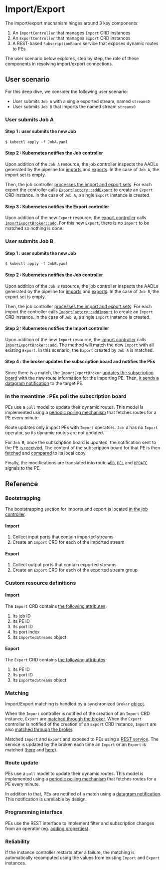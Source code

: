 # Import/Export

The import/export mechanism hinges around 3 key components:

1. An `ImportController` that manages `Import` CRD instances
2. An `ExportController` that manages `Export` CRD instances
3. A REST-based `SubscriptionBoard` service that exposes dynamic routes to PEs

The user scenario below explores, step by step,  the role of these components in
resolving import/export connections.

## User scenario

For this deep dive, we consider the following user scenario:

* User submits `Job A` with a single exported stream, named `streams0`
* User submits `Job B` that imports the named stream `streams0`

### User submits Job A

#### Step 1 : user submits the new Job 
```
$ kubectl apply -f JobA.yaml
```
#### Step 2 : Kubernetes notifies the Job controller

Upon addition of the `Job A` resource, the job controller inspects the AADLs
generated by the pipeline for [imports][01] and [exports][02]. In the case of `Job A`, the
import set is empty. 

Then, the job controller [processes the import and export sets][03]. For each export
the controller calls [`ExportFactory::addExport`][04] to create an `Export` CRD instance.
In the case of `Job A`, a single `Export` instance is created.

#### Step 3 : Kubernetes notifies the Export controller

Upon addition of the new `Export` resource, the [export controller][25] calls
[`ImportExportBroker::add`][05]. For this new `Export`, there is no `Import` to be matched
so nothing is done.

### User submits Job B

#### Step 1 : user submits the new Job 
```
$ kubectl apply -f JobB.yaml
```
#### Step 2 : Kubernetes notifies the Job controller

Upon addition of the `Job B` resource, the job controller inspects the AADLs
generated by the pipeline for [imports][06] and [exports][07]. In the case of `Job B`,
the export set is empty. 

Then, the job controller [processes the import and export sets][08]. For each import
the controller calls [`ImportFactory::addImport`][09] to create an `Import` CRD
instance. In the case of `Job B`, a single `Import` instance is created.

#### Step 3 : Kubernetes notifies the Import controller

Upon addition of the new `Import` resource, the [import controller][26] calls
[`ImportExportBroker::add`][10]. The method will match the new `Import` with all existing
`Export`. In this scenario, the `Export` created by `Job A` is matched.

#### Step 4 : the broker updates the subscription board and notifies the PEs

Since there is a match, the `ImportExportBroker` [updates the subscription
board][23] with the new route information for the importing PE. Then, [it sends a
datagram notification][24] to the target PE.

### In the meantime : PEs poll the subscription board

PEs use a `pull` model to update their dynamic routes. This model is implemented
using a [periodic polling mechanism][20] that fetches routes for a PE every minute.

Route updates only impact PEs with `Import` operators. `Job A` has no `Import` operator,
so its dynamic routes are not updated.

For `Job B`, once the subscription board is updated, the notification sent to
the PE [is received][21]. The content of the subscription board for that PE is
then [fetched][27] and [compared][28] to its local copy.

Finally, the modifications are translated into route [`ADD`][29], [`DEL`][30] and
[`UPDATE`][31] signals to the PE.

## Reference

### Bootstrapping

The bootstrapping section for imports and export is located [in the job controller][11].


#### Import

1. Collect input ports that contain imported streams
2. Create an `Import` CRD for each of the imported stream

#### Export

1. Collect output ports that contain exported streams
2. Create an `Export` CRD for each of the exported stream group

### Custom resource definitions

#### Import

The `Import` CRD contains [the following attributes][12]:

1. Its job ID
2. Its PE ID
3. Its port ID
4. Its port index
5. Its `ImportedStreams` object

#### Export

The `Export` CRD contains [the following attributes][13]:

1. Its PE ID
2. Its port ID
3. Its `ExportedStreams` object

### Matching

Import/Export matching is handled by a synchronized `Broker` [object][14].

When the `Import` controller is notified of the creation of an `Import` CRD instance,
`Export` are [matched through the broker][15]. When the `Export` controller is notified of
the creation of an `Export` CRD instance, `Import` are also [matched through the broker][16].

Matched `Import` and `Export` and exposed to PEs using a [REST service][17]. The
service is updated by the broken each time an `Import` or an `Export` is
matched ([here][18] and [here][19]).

### Route update

PEs use a `pull` model to update their dynamic routes. This model is implemented
using a [periodic polling mechanism][20] that fetches routes for a PE every minute.

In addition to that, PEs are notified of a match using a [datagram notification][21].
This notification is unreliable by design.

### Programming interface

PEs use the REST interface to implement filter and subscription changes from an
operator (eg. [adding properties][22]).

### Reliability

If the instance controller restarts after a failure, the matching is
automatically recomputed using the values from existing `Import` and `Export`
instances.

[01]: https://github.com/IBMStreams/OSStreams/blob/main/src/java/platform/com.ibm.streams.controller/src/com/ibm/streams/controller/crds/jobs/JobController.java#L444
[02]: https://github.com/IBMStreams/OSStreams/blob/main/src/java/platform/com.ibm.streams.controller/src/com/ibm/streams/controller/crds/jobs/JobController.java#L443
[03]: https://github.com/IBMStreams/OSStreams/blob/main/src/java/platform/com.ibm.streams.controller/src/com/ibm/streams/controller/crds/jobs/JobController.java#L457-L458
[04]: https://github.com/IBMStreams/OSStreams/blob/main/src/java/platform/com.ibm.streams.controller/src/com/ibm/streams/controller/crds/exports/ExportFactory.java#L70
[05]: https://github.com/IBMStreams/OSStreams/blob/main/src/java/platform/com.ibm.streams.controller/src/com/ibm/streams/controller/instance/utils/ImportExportBroker.java#L277
[06]: https://github.com/IBMStreams/OSStreams/blob/main/src/java/platform/com.ibm.streams.controller/src/com/ibm/streams/controller/crds/jobs/JobController.java#L444
[07]: https://github.com/IBMStreams/OSStreams/blob/main/src/java/platform/com.ibm.streams.controller/src/com/ibm/streams/controller/crds/jobs/JobController.java#L443
[08]: https://github.com/IBMStreams/OSStreams/blob/main/src/java/platform/com.ibm.streams.controller/src/com/ibm/streams/controller/crds/jobs/JobController.java#L457-L458
[09]: https://github.com/IBMStreams/OSStreams/blob/main/src/java/platform/com.ibm.streams.controller/src/com/ibm/streams/controller/crds/imports/ImportFactory.java#L55
[10]: https://github.com/IBMStreams/OSStreams/blob/main/src/java/platform/com.ibm.streams.controller/src/com/ibm/streams/controller/instance/utils/ImportExportBroker.java#L262
[11]: https://github.com/IBMStreams/OSStreams/blob/main/src/java/platform/com.ibm.streams.controller/src/com/ibm/streams/controller/crds/jobs/JobController.java#L457-L458
[12]: https://github.com/IBMStreams/OSStreams/blob/main/src/java/platform/com.ibm.streams.controller/src/com/ibm/streams/controller/crds/imports/ImportSpec.java#L14-L18
[13]: https://github.com/IBMStreams/OSStreams/blob/main/src/java/platform/com.ibm.streams.controller/src/com/ibm/streams/controller/crds/exports/ExportSpec.java#L14-L16
[14]: https://github.com/IBMStreams/OSStreams/blob/main/src/java/platform/com.ibm.streams.controller/src/com/ibm/streams/controller/instance/utils/ImportExportBroker.java#L30
[15]: https://github.com/IBMStreams/OSStreams/blob/main/src/java/platform/com.ibm.streams.controller/src/com/ibm/streams/controller/crds/imports/ImportController.java#L55
[16]: https://github.com/IBMStreams/OSStreams/blob/main/src/java/platform/com.ibm.streams.controller/src/com/ibm/streams/controller/crds/exports/ExportController.java#L55
[17]: https://github.com/IBMStreams/OSStreams/blob/main/src/java/platform/com.ibm.streams.controller/src/com/ibm/streams/controller/instance/rest/services/SubscriptionsService.java#L80
[18]: https://github.com/IBMStreams/OSStreams/blob/main/src/java/platform/com.ibm.streams.controller/src/com/ibm/streams/controller/instance/utils/ImportExportBroker.java#L268
[19]: https://github.com/IBMStreams/OSStreams/blob/main/src/java/platform/com.ibm.streams.controller/src/com/ibm/streams/controller/instance/utils/ImportExportBroker.java#L293
[20]: https://github.com/IBMStreams/OSStreams/blob/main/src/cpp/K8S/K8SSubscriptionsThread.cpp#L118
[21]: https://github.com/IBMStreams/OSStreams/blob/main/src/cpp/K8S/K8SSubscriptionsThread.cpp#L131
[22]: https://github.com/IBMStreams/OSStreams/blob/main/src/cpp/K8S/K8SPlatform.cpp#L68
[23]: https://github.com/IBMStreams/OSStreams/blob/main/src/java/com.ibm.streams.controller/src/com/ibm/streams/controller/instance/utils/ImportExportBroker.java#L315
[24]: https://github.com/IBMStreams/OSStreams/blob/main/src/java/com.ibm.streams.controller/src/com/ibm/streams/controller/crds/imports/ImportController.java#L54
[25]: https://github.com/IBMStreams/OSStreams/blob/main/src/java/com.ibm.streams.controller/src/com/ibm/streams/controller/crds/exports/ExportController.java#L54
[26]: https://github.com/IBMStreams/OSStreams/blob/main/src/java/com.ibm.streams.controller/src/com/ibm/streams/controller/crds/imports/ImportController.java#L55
[27]: https://github.com/IBMStreams/OSStreams/blob/main/src/cpp/src/K8S/K8SSubscriptionsThread.cpp#L156
[28]: https://github.com/IBMStreams/OSStreams/blob/main/src/cpp/src/K8S/K8SSubscriptionsThread.cpp#L178
[29]: https://github.com/IBMStreams/OSStreams/blob/main/src/cpp/src/K8S/K8SSubscriptionsThread.cpp#L287
[30]: https://github.com/IBMStreams/OSStreams/blob/main/src/cpp/src/K8S/K8SSubscriptionsThread.cpp#L297
[31]: https://github.com/IBMStreams/OSStreams/blob/main/src/cpp/src/K8S/K8SSubscriptionsThread.cpp#L307
